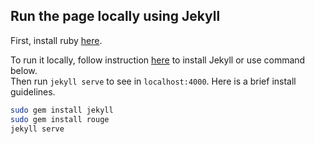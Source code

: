 ## Run the page locally using Jekyll
First, install ruby [here](https://www.ruby-lang.org/en/documentation/installation/).  

To run it locally, follow instruction [here](https://jekyllrb.com/) to install Jekyll or use command below.  
Then run `jekyll serve` to see in `localhost:4000`. Here is a brief install guidelines.  

```bash
sudo gem install jekyll
sudo gem install rouge
jekyll serve
```

